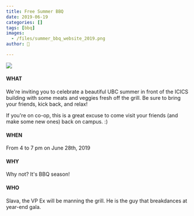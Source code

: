 ```yaml
---
title: Free Summer BBQ
date: 2019-06-19
categories: []
tags: [bbq]
images:
  - /files/summer_bbq_website_2019.png
author: 🦁

---
```


![](/files/summer_bbq_website_2019.png)



#### WHAT
We're inviting you to celebrate a beautiful UBC summer in front of the ICICS building with some meats and veggies fresh off the grill. Be sure to bring your friends, kick back, and relax!

If you're on co-op, this is a great excuse to come visit your friends (and make some new ones) back on campus. :)

#### WHEN
From 4 to 7 pm on June 28th, 2019

#### WHY
Why not? It's BBQ season!

#### WHO
Slava, the VP Ex will be manning the grill. He is the guy that breakdances at year-end gala.
